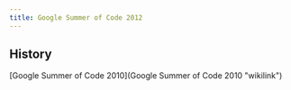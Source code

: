 ```yaml
---
title: Google Summer of Code 2012
---
```


History
-------

[Google Summer of Code 2010](Google Summer of Code 2010 "wikilink")
